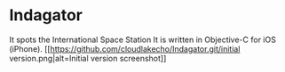 # Indagator
It spots the International Space Station
It is written in Objective-C for iOS (iPhone).
[[https://github.com/cloudlakecho/Indagator.git/initial version.png|alt=Initial version screenshot]]
